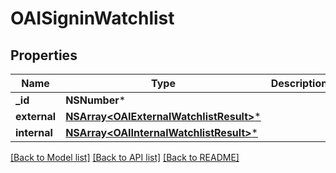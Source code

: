 # OAISigninWatchlist

## Properties
Name | Type | Description | Notes
------------ | ------------- | ------------- | -------------
**_id** | **NSNumber*** |  | 
**external** | [**NSArray&lt;OAIExternalWatchlistResult&gt;***](OAIExternalWatchlistResult.md) |  | [optional] 
**internal** | [**NSArray&lt;OAIInternalWatchlistResult&gt;***](OAIInternalWatchlistResult.md) |  | [optional] 

[[Back to Model list]](../README.md#documentation-for-models) [[Back to API list]](../README.md#documentation-for-api-endpoints) [[Back to README]](../README.md)


